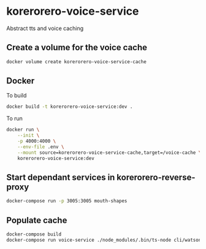 # korerorero-voice-service

Abstract tts and voice caching

## Create a volume for the voice cache

```bash
docker volume create korerorero-voice-service-cache
```

## Docker

To build

```bash
docker build -t korerorero-voice-service:dev .
```

To run

```bash
docker run \
    --init \
    -p 4000:4000 \
    --env-file .env \
    --mount source=korerorero-voice-service-cache,target=/voice-cache \
    korerorero-voice-service:dev
```

## Start dependant services in korerorero-reverse-proxy

```bash
docker-compose run -p 3005:3005 mouth-shapes
```

## Populate cache

```bash
docker-compose build
docker-compose run voice-service ./node_modules/.bin/ts-node cli/watson-cache.ts
